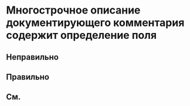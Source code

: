 # Многострочное описание документирующего комментария содержит определение поля

## Неправильно

## Правильно

## См.

